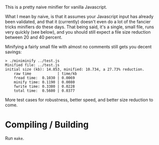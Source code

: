 
This is a pretty naive minifier for vanilla Javascript.

What I mean by naive, is that it assumes your Javascript input has already been validated, and that it (currently) doesn't even do a lot of the fancier tricks minifiers do these days. That being said, it's a single, small file, runs very quickly (see below), and you should still expect a file size reduction between 20 and 40 percent.

Minifying a fairly small file with almost no comments still gets you decent savings:
```
> ./miniminify ../test.js
Minified file: ../test.js
initial size (kb): 14.853, minified: 10.734, a 27.73% reduction.
	raw time            | time/kb
	fread time:  0.1030 | 0.0069
	minify time: 0.1190 | 0.0080
	fwrite time: 0.3380 | 0.0228
	total time:  0.5600 | 0.0377
```

More test cases for robustness, better speed, and better size reduction to come.

# Compiling / Building
Run `make`.

